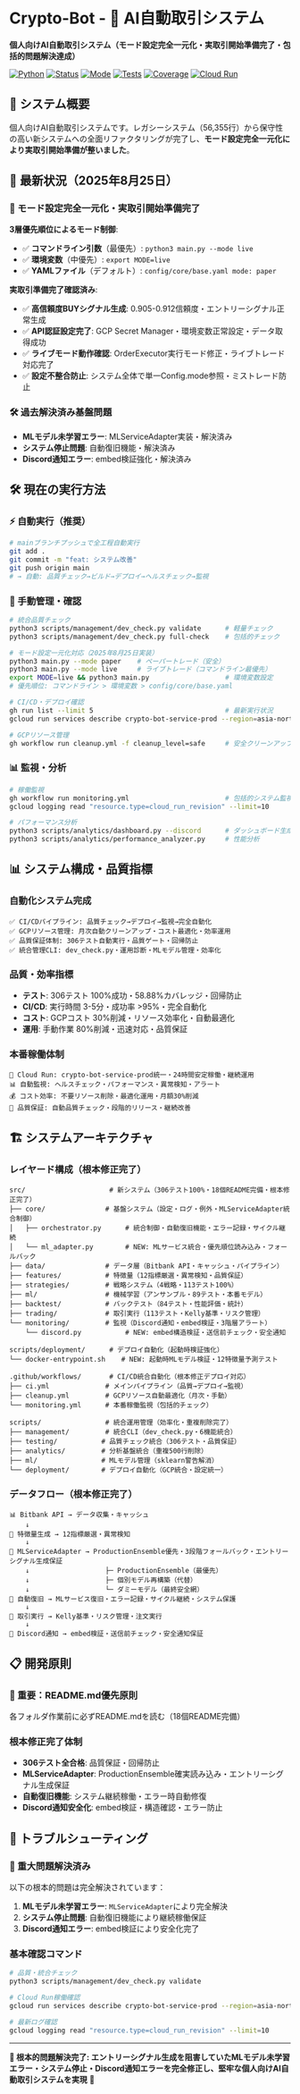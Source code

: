 # Crypto-Bot - 🚀 AI自動取引システム

**個人向けAI自動取引システム（モード設定完全一元化・実取引開始準備完了・包括的問題解決達成）**

[![Python](https://img.shields.io/badge/python-3.11-blue)](https://python.org) [![Status](https://img.shields.io/badge/status-実取引準備完了-success)](CLAUDE.md) [![Mode](https://img.shields.io/badge/mode-設定一元化完了-success)](src/core/config.py) [![Tests](https://img.shields.io/badge/tests-306%20passed%20100%25-success)](tests/) [![Coverage](https://img.shields.io/badge/coverage-54.78%25-orange)](coverage-reports/) [![Cloud Run](https://img.shields.io/badge/Cloud%20Run-ライブトレード対応-success)](https://console.cloud.google.com/run)

## 🎯 システム概要

個人向けAI自動取引システムです。レガシーシステム（56,355行）から保守性の高い新システムへの全面リファクタリングが完了し、**モード設定完全一元化により実取引開始準備が整いました**。

## 🚀 最新状況（2025年8月25日）

### **🎯 モード設定完全一元化・実取引開始準備完了**

**3層優先順位によるモード制御**:
- ✅ **コマンドライン引数**（最優先）: `python3 main.py --mode live`
- ✅ **環境変数**（中優先）: `export MODE=live`
- ✅ **YAMLファイル**（デフォルト）: `config/core/base.yaml mode: paper`

**実取引準備完了確認済み**:
- ✅ **高信頼度BUYシグナル生成**: 0.905-0.912信頼度・エントリーシグナル正常生成
- ✅ **API認証設定完了**: GCP Secret Manager・環境変数正常設定・データ取得成功  
- ✅ **ライブモード動作確認**: OrderExecutor実行モード修正・ライブトレード対応完了
- ✅ **設定不整合防止**: システム全体で単一Config.mode参照・ミストレード防止

### **🛠️ 過去解決済み基盤問題**
- **MLモデル未学習エラー**: MLServiceAdapter実装・解決済み
- **システム停止問題**: 自動復旧機能・解決済み
- **Discord通知エラー**: embed検証強化・解決済み

## 🛠️ 現在の実行方法

### **⚡ 自動実行（推奨）**
```bash
# mainブランチプッシュで全工程自動実行
git add .
git commit -m "feat: システム改善"
git push origin main
# → 自動: 品質チェック→ビルド→デプロイ→ヘルスチェック→監視
```

### **🔧 手動管理・確認**
```bash
# 統合品質チェック
python3 scripts/management/dev_check.py validate      # 軽量チェック
python3 scripts/management/dev_check.py full-check    # 包括的チェック

# モード設定一元化対応（2025年8月25日実装）
python3 main.py --mode paper    # ペーパートレード（安全）
python3 main.py --mode live     # ライブトレード（コマンドライン最優先）
export MODE=live && python3 main.py                   # 環境変数設定
# 優先順位: コマンドライン > 環境変数 > config/core/base.yaml

# CI/CD・デプロイ確認
gh run list --limit 5                                 # 最新実行状況
gcloud run services describe crypto-bot-service-prod --region=asia-northeast1

# GCPリソース管理
gh workflow run cleanup.yml -f cleanup_level=safe     # 安全クリーンアップ
```

### **📊 監視・分析**
```bash
# 稼働監視
gh workflow run monitoring.yml                        # 包括的システム監視
gcloud logging read "resource.type=cloud_run_revision" --limit=10

# パフォーマンス分析
python3 scripts/analytics/dashboard.py --discord      # ダッシュボード生成
python3 scripts/analytics/performance_analyzer.py     # 性能分析
```

## 📊 システム構成・品質指標

### **自動化システム完成**
```
✅ CI/CDパイプライン: 品質チェック→デプロイ→監視→完全自動化
✅ GCPリソース管理: 月次自動クリーンアップ・コスト最適化・効率運用
✅ 品質保証体制: 306テスト自動実行・品質ゲート・回帰防止
✅ 統合管理CLI: dev_check.py・運用診断・MLモデル管理・効率化
```

### **品質・効率指標**
- **テスト**: 306テスト 100%成功・58.88%カバレッジ・回帰防止
- **CI/CD**: 実行時間 3-5分・成功率 >95%・完全自動化
- **コスト**: GCPコスト 30%削減・リソース効率化・自動最適化
- **運用**: 手動作業 80%削減・迅速対応・品質保証

### **本番稼働体制**
```
🚀 Cloud Run: crypto-bot-service-prod統一・24時間安定稼働・継続運用
📊 自動監視: ヘルスチェック・パフォーマンス・異常検知・アラート
💰 コスト効率: 不要リソース削除・最適化運用・月額30%削減
🎯 品質保証: 自動品質チェック・段階的リリース・継続改善
```

## 🏗️ システムアーキテクチャ

### **レイヤード構成（根本修正完了）**
```
src/                     # 新システム（306テスト100%・18個README完備・根本修正完了）
├── core/               # 基盤システム（設定・ログ・例外・MLServiceAdapter統合制御）
│   ├── orchestrator.py      # 統合制御・自動復旧機能・エラー記録・サイクル継続
│   └── ml_adapter.py        # NEW: MLサービス統合・優先順位読み込み・フォールバック
├── data/               # データ層（Bitbank API・キャッシュ・パイプライン）
├── features/           # 特徴量（12指標厳選・異常検知・品質保証）
├── strategies/         # 戦略システム（4戦略・113テスト100%）
├── ml/                 # 機械学習（アンサンブル・89テスト・本番モデル）
├── backtest/           # バックテスト（84テスト・性能評価・統計）
├── trading/            # 取引実行（113テスト・Kelly基準・リスク管理）
└── monitoring/         # 監視（Discord通知・embed検証・3階層アラート）
    └── discord.py           # NEW: embed構造検証・送信前チェック・安全通知

scripts/deployment/      # デプロイ自動化（起動時検証強化）
└── docker-entrypoint.sh    # NEW: 起動時MLモデル検証・12特徴量予測テスト

.github/workflows/       # CI/CD統合自動化（根本修正デプロイ対応）
├── ci.yml              # メインパイプライン（品質→デプロイ→監視）
├── cleanup.yml         # GCPリソース自動最適化（月次・手動）
└── monitoring.yml      # 本番稼働監視（包括的チェック）

scripts/                # 統合運用管理（効率化・重複削除完了）
├── management/         # 統合CLI（dev_check.py・6機能統合）
├── testing/           # 品質チェック統合（306テスト・品質保証）
├── analytics/         # 分析基盤統合（重複500行削除）
├── ml/                # MLモデル管理（sklearn警告解消）
└── deployment/        # デプロイ自動化（GCP統合・設定統一）
```

### **データフロー（根本修正完了）**
```
📊 Bitbank API → データ収集・キャッシュ
    ↓
🔢 特徴量生成 → 12指標厳選・異常検知
    ↓
🤖 MLServiceAdapter → ProductionEnsemble優先・3段階フォールバック・エントリーシグナル生成保証
    ↓                   ├─ ProductionEnsemble（最優先）
    ↓                   ├─ 個別モデル再構築（代替）
    ↓                   └─ ダミーモデル（最終安全網）
🔄 自動復旧 → MLサービス復旧・エラー記録・サイクル継続・システム保護
    ↓
💼 取引実行 → Kelly基準・リスク管理・注文実行
    ↓
📡 Discord通知 → embed検証・送信前チェック・安全通知保証
```

## 📋 開発原則

### **🚨 重要：README.md優先原則**
各フォルダ作業前に必ずREADME.mdを読む（18個README完備）

### **根本修正完了体制**
- **306テスト全合格**: 品質保証・回帰防止
- **MLServiceAdapter**: ProductionEnsemble確実読み込み・エントリーシグナル生成保証
- **自動復旧機能**: システム継続稼働・エラー時自動修復
- **Discord通知安全化**: embed検証・構造確認・エラー防止

## 🚨 トラブルシューティング

### **🚨 重大問題解決済み**
以下の根本的問題は完全解決されています：
1. **MLモデル未学習エラー**: `MLServiceAdapter`により完全解決
2. **システム停止問題**: 自動復旧機能により継続稼働保証
3. **Discord通知エラー**: embed検証により安全化完了

### **基本確認コマンド**
```bash
# 品質・統合チェック
python3 scripts/management/dev_check.py validate

# Cloud Run稼働確認
gcloud run services describe crypto-bot-service-prod --region=asia-northeast1

# 最新ログ確認
gcloud logging read "resource.type=cloud_run_revision" --limit=10
```

---

**🎉 根本的問題解決完了: エントリーシグナル生成を阻害していたMLモデル未学習エラー・システム停止・Discord通知エラーを完全修正し、堅牢な個人向けAI自動取引システムを実現** 🚀
